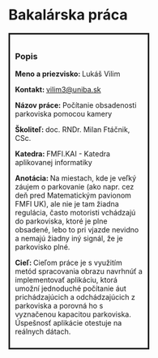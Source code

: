 <!DOCTYPE html>
<html>
<head>
<meta charset="utf-8">
<title>Bakalárska práca</title>
<link rel="icon" href="title.png" type="image/icon type">
</head>
<body>
<h1>Bakalárska práca</h1>
<div class="popis" style="border : solid; width : 50%; padding : 10px; margin-bottom : 40px;">
<h3>Popis</h3>
<p><strong>Meno a priezvisko: </strong>Lukáš Vilim</p>
<p><strong>Kontakt: </strong><a href="mailto:vilim3@uniba.sk">vilim3@uniba.sk</a></p>
<p><strong>Názov práce: </strong>Počítanie obsadenosti parkoviska pomocou kamery</p>
<p><strong>Školiteľ: </strong>doc. RNDr. Milan Ftáčnik, CSc.</p>
<p><strong>Katedra: </strong>FMFI.KAI - Katedra aplikovanej informatiky</p>
<p><strong>Anotácia: </strong>Na miestach, kde je veľký záujem o parkovanie (ako napr. cez deň pred
Matematickým pavionom FMFI UK), ale nie je tam žiadna regulácia, často
motoristi vchádzajú do parkoviska, ktoré je plne obsadené, lebo to pri vjazde
nevidno a nemajú žiadny iný signál, že je parkovisko plné.</p>
<p><strong>Cieľ: </strong>Cieľom práce je s využitím metód spracovania obrazu navrhnúť
a implementovať aplikáciu, ktorá umožní jednoduché počítanie áut
prichádzajúcich a odchádzajúcich z parkoviska a porovná ho s vyznačenou
kapacitou parkoviska. Úspešnosť aplikácie otestuje na reálnych dátach.</p>
</div>
</body>
</html>